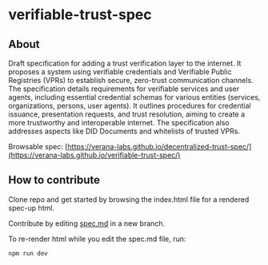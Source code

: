 # verifiable-trust-spec

## About

Draft specification for adding a trust verification layer to the internet. It proposes a system using verifiable credentials and Verifiable Public Registries (VPRs) to establish secure, zero-trust communication channels. The specification details requirements for verifiable services and user agents, including essential credential schemas for various entities (services, organizations, persons, user agents). It outlines procedures for credential issuance, presentation requests, and trust resolution, aiming to create a more trustworthy and interoperable internet. The specification also addresses aspects like DID Documents and whitelists of trusted VPRs.

Browsable spec: [https://verana-labs.github.io/decentralized-trust-spec/](https://verana-labs.github.io/verifiable-trust-spec/)

## How to contribute

Clone repo and get started by browsing the index.html file for a rendered spec-up html.

Contribute by editing [spec.md](spec.md) in a new branch.

To re-render html while you edit the spec.md file, run:

```
npm run dev
```